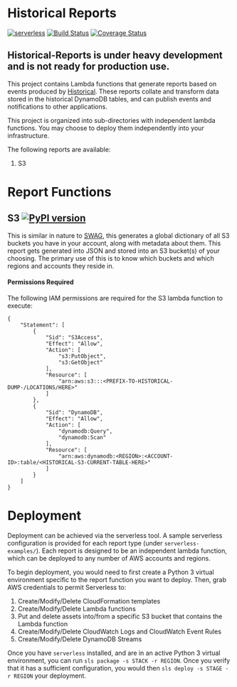 Historical Reports
=====================
[![serverless](http://public.serverless.com/badges/v3.svg)](http://www.serverless.com)
[![Build Status](https://travis-ci.org/Netflix-Skunkworks/historical-reports.svg?branch=master)](https://travis-ci.org/Netflix-Skunkworks/historical-reports) 
[![Coverage Status](https://coveralls.io/repos/github/Netflix-Skunkworks/historical-reports/badge.svg)](https://coveralls.io/github/Netflix-Skunkworks/historical-reports)

## Historical-Reports is under heavy development and is not ready for production use.

This project contains Lambda functions that generate reports based on events produced by [Historical](https://github.com/Netflix-Skunkworks/historical).
These reports collate and transform data stored in the historical DynamoDB tables, and can publish events and notifications to other applications.

This project is organized into sub-directories with independent lambda functions. You may choose to deploy them independently
into your infrastructure.

The following reports are available:
1. S3
 

# Report Functions

## S3 [![PyPI version](https://badge.fury.io/py/historical-reports-s3.svg)](https://badge.fury.io/py/historical-reports-s3)
This is similar in nature to [SWAG](https://github.com/Netflix-Skunkworks/swag-client), this generates a global dictionary 
of all S3 buckets you have in your account, along with metadata about them. 
This report gets generated into JSON and stored into an S3 bucket(s) of your choosing. The primary
use of this is to know which buckets and which regions and accounts they reside in.

#### Permissions Required
The following IAM permissions are required for the S3 lambda function to execute:

    {
        "Statement": [
            {
                "Sid": "S3Access",
                "Effect": "Allow",
                "Action": [
                    "s3:PutObject",
                    "s3:GetObject"
                ],
                "Resource": [
                    "arn:aws:s3:::<PREFIX-TO-HISTORICAL-DUMP-/LOCATIONS/HERE>"
                ]
            },
            {
                "Sid": "DynamoDB",
                "Effect": "Allow",
                "Action": [
                    "dynamodb:Query",
                    "dynamodb:Scan"
                ],
                "Resource": [
                    "arn:aws:dynamodb:<REGION>:<ACCOUNT-ID>:table/<HISTORICAL-S3-CURRENT-TABLE-HERE>"
                ]
            }
        ]
    }

# Deployment
Deployment can be achieved via the serverless tool. A sample serverless configuration is provided for each report type (under `serverless-examples/`).
Each report is designed to be an independent lambda function, which can be deployed to any number of AWS accounts and regions.

To begin deployment, you would need to first create a Python 3 virtual environment specific to the report function you want to deploy. Then,
grab AWS credentials to permit Serverless to:
1. Create/Modify/Delete CloudFormation templates
1. Create/Modify/Delete Lambda functions
1. Put and delete assets into/from a specific S3 bucket that contains the Lambda function
1. Create/Modify/Delete CloudWatch Logs and CloudWatch Event Rules
1. Create/Modify/Delete DynamoDB Streams

Once you have `serverless` installed, and are in an active Python 3 virtual environment, you can run `sls package -s STACK -r REGION`.
Once you verify that it has a sufficient configuration, you would then `sls deploy -s STAGE -r REGION` your deployment.
